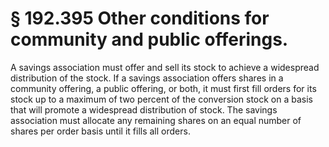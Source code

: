 # § 192.395   Other conditions for community and public offerings.

A savings association must offer and sell its stock to achieve a widespread distribution of the stock. If a savings association offers shares in a community offering, a public offering, or both, it must first fill orders for its stock up to a maximum of two percent of the conversion stock on a basis that will promote a widespread distribution of stock. The savings association must allocate any remaining shares on an equal number of shares per order basis until it fills all orders.




